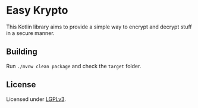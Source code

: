 # Easy Krypto

This Kotlin library aims to provide a simple way to encrypt and decrypt stuff in a secure manner.

## Building

Run `./mvnw clean package` and check the `target` folder.

## License

Licensed under [LGPLv3](https://www.gnu.org/licenses/lgpl-3.0.en.html).